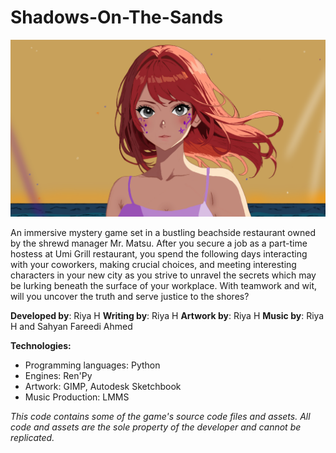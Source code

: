 # Shadows-On-The-Sands
<img src = "yuzu_closeup.png">

An immersive mystery game set in a bustling beachside restaurant owned by the shrewd manager Mr. Matsu.
After you secure a job as a part-time hostess at Umi Grill restaurant, you spend the following days interacting with your coworkers, making crucial choices, and meeting interesting characters in your new city as you strive to unravel the secrets which may be lurking beneath the surface of your workplace.
With teamwork and wit, will you uncover the truth and serve justice to the shores?

<b>Developed by</b>: Riya H
<b>Writing by</b>: Riya H
<b>Artwork by</b>: Riya H
<b>Music by</b>: Riya H and Sahyan Fareedi Ahmed

<b>Technologies:</b>
- Programming languages: Python
- Engines: Ren'Py
- Artwork: GIMP, Autodesk Sketchbook
- Music Production: LMMS

<i>This code contains some of the game's source code files and assets. All code and assets are the sole property of the developer and cannot be replicated.</i>

